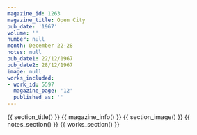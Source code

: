 ```yaml
---
magazine_id: 1263
magazine_title: Open City
pub_date: '1967'
volume: ''
number: null
month: December 22-28
notes: null
pub_date1: 22/12/1967
pub_date2: 28/12/1967
image: null
works_included:
- work_id: 5597
  magazine_page: '12'
  published_as: ''
---
```


{{ section_title() }}
{{ magazine_info() }}
{{ section_image() }}
{{ notes_section() }}
{{ works_section() }}

